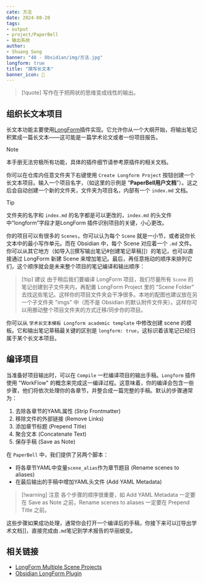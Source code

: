 ```yaml
---
cate: 方法
date: 2024-08-20
tags:
- output
- project/PaperBell
- 输出系统
author:
- Shuang Song
banner: "40 - Obsidian/img/方法.jpg"
longform: true
title: "撰写长文本"
banner_icon: 🧭
---
```


> [!quote]
> 写作在于把网状的思维变成线性的输出。

## 组织长文本项目

长文本功能主要使用[LongForm](https://github.com/kevboh/longform)插件实现。它允许你从一个大纲开始，将输出笔记积累成一篇长文本——这可能是一篇学术论文或者一份项目报告。

>[!note]
> 本手册无法穷极所有功能，具体的插件细节请参考原插件的相关文档。

你可以在仓库内任意文件夹下右键使用 `Create Longform Project` 按钮创建一个长文本项目。输入一个项目名字，（如这里的示例是 "**PaperBell用户文档**"）。这之后会自动创建一个新的文件夹，文件夹为项目名，内部有一个 `index.md` 文档。

>[!tip]
> 文件夹的名字和 `index.md` 的名字都是可以更改的，`index.md` 的头文件中“longform”字段才是LongForm 插件识别项目的关键，小心更改。

你的项目可以有很多的 `Scenes`，你可以认为每个 `Scene` 就是一小节，或者说你长文本中的最小写作单元。而在 Obsidian 中，每个 Scene 对应着一个 `.md` 文件。你可以从其它地方（如导入[[撰写输出笔记#创建笔记草稿]]）的笔记，也可以直接通过 LongForm 新建 Scene 来增加笔记。最后，再任意拖动的顺序来排列它们，这个顺序就会是未来整个项目的笔记编译和输出顺序：

>[!tip] 建议
> 由于稍后我们要编译 LongForm 项目，我们尽量所有 `Scene` 的笔记创建到子文件夹内，再配置 LongForm Project 里的 "Scene Folder" 去找这些笔记。这样你的项目文件夹会干净很多。本地的配图也建议放在另一个子文件夹 "imgs" 中（而不是 Obsidian 的默认附件文件夹）。这样你可以用挪动整个项目文件夹的方式迁移/同步你的项目。

你可以从 `学术长文本模板 Longform academic template` 中修改创建 scene 的模板。它和输出笔记草稿最关键的区别是 `longform: true`，这标识着该笔记已经归属于某个长文本项目。

## 编译项目

当准备好项目输出时，可以在 `Compile` 一栏编译项目的输出手稿。`Longform` 插件使用 "WorkFlow" 的概念来完成这一编译过程。这意味着，你的编译会包含一些步骤，他们将依次处理你的各章节，并整合成一篇完整的手稿。默认的步骤通常为：

1. 去除各章节的YAML属性 (Strip Frontmatter)
2. 移除文件的外部链接 (Remove Links)
3. 添加章节标题 (Prepend Title)
4. 聚合文本 (Concatenate Text)
5. 保存手稿 (Save as Note)

在 `PaperBell` 中，我们提供了另两个脚本：

- 将各章节YAML中变量`scene_alias`作为章节题目 (Rename scenes to aliases)
- 在最后输出的手稿中增加YAML头文件 (Add YAML Metadata)

>[!warning] 注意
>各个步骤的顺序很重要，如 Add YAML Metadata 一定要在 Save as Note 之前，Rename scenes to aliases 一定要在 Prepend Title 之前。

这些步骤如果成功处理，通常你会打开一个编译后的手稿，你接下来可以[[导出学术文档]]，直接完成由`.md`笔记到学术报告的华丽蜕变。

## 相关链接

- [LongForm Multiple Scene Projects](https://github.com/kevboh/longform/blob/main/docs/MULTIPLE_SCENE_PROJECTS.md)
- [Obsidian LongForm Plugin](https://github.com/kevboh/longform)
